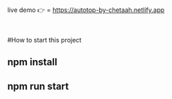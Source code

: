 live demo 👉 = https://autotop-by-chetaah.netlify.app

<br>

#How to start this project
<br>
<h2>npm install</h1> 
<h2>npm run start</h1>


